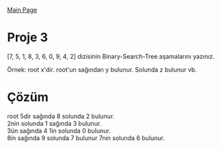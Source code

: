 [Main Page](README.md)

# Proje 3

[7, 5, 1, 8, 3, 6, 0, 9, 4, 2] dizisinin Binary-Search-Tree aşamalarını yazınız.

Örnek: root x'dir. root'un sağından y bulunur. Solunda z bulunur vb.

# Çözüm

root 5dir sağında 8 solunda 2 bulunur.  
2nin solunda 1 sağında 3 bulunur.  
3ün sağında 4 1in solunda 0 bulunur.  
8in sağında 9 solunda 7 bulunur 7nin solunda 6 bulunur.
